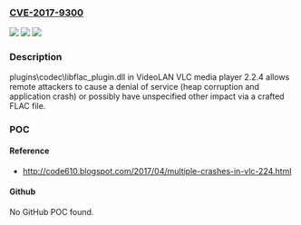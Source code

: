 ### [CVE-2017-9300](https://cve.mitre.org/cgi-bin/cvename.cgi?name=CVE-2017-9300)
![](https://img.shields.io/static/v1?label=Product&message=n%2Fa&color=blue)
![](https://img.shields.io/static/v1?label=Version&message=n%2Fa&color=blue)
![](https://img.shields.io/static/v1?label=Vulnerability&message=n%2Fa&color=brighgreen)

### Description

plugins\codec\libflac_plugin.dll in VideoLAN VLC media player 2.2.4 allows remote attackers to cause a denial of service (heap corruption and application crash) or possibly have unspecified other impact via a crafted FLAC file.

### POC

#### Reference
- http://code610.blogspot.com/2017/04/multiple-crashes-in-vlc-224.html

#### Github
No GitHub POC found.

